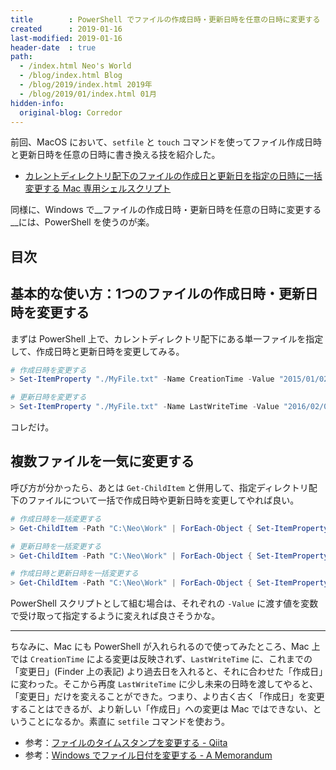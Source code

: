 ```yaml
---
title        : PowerShell でファイルの作成日時・更新日時を任意の日時に変更する (指定ディレクトリ配下のファイルに一括適用する方法も)
created      : 2019-01-16
last-modified: 2019-01-16
header-date  : true
path:
  - /index.html Neo's World
  - /blog/index.html Blog
  - /blog/2019/index.html 2019年
  - /blog/2019/01/index.html 01月
hidden-info:
  original-blog: Corredor
---
```


前回、MacOS において、`setfile` と `touch` コマンドを使ってファイル作成日時と更新日時を任意の日時に書き換える技を紹介した。

- [カレントディレクトリ配下のファイルの作成日と更新日を指定の日時に一括変更する Mac 専用シェルスクリプト](/blog/2019/01/15-02.html)

同様に、Windows で__ファイルの作成日時・更新日時を任意の日時に変更する__には、PowerShell を使うのが楽。

## 目次

## 基本的な使い方：1つのファイルの作成日時・更新日時を変更する

まずは PowerShell 上で、カレントディレクトリ配下にある単一ファイルを指定して、作成日時と更新日時を変更してみる。

```powershell
# 作成日時を変更する
> Set-ItemProperty "./MyFile.txt" -Name CreationTime -Value "2015/01/02 00:01:02"

# 更新日時を変更する
> Set-ItemProperty "./MyFile.txt" -Name LastWriteTime -Value "2016/02/03 01:02:03"
```

コレだけ。

## 複数ファイルを一気に変更する

呼び方が分かったら、あとは `Get-ChildItem` と併用して、指定ディレクトリ配下のファイルについて一括で作成日時や更新日時を変更してやれば良い。

```powershell
# 作成日時を一括変更する
> Get-ChildItem -Path "C:\Neo\Work" | ForEach-Object { Set-ItemProperty $_.FullName -Name CreationTime -Value "2015/01/02 00:00:00" }

# 更新日時を一括変更する
> Get-ChildItem -Path "C:\Neo\Work" | ForEach-Object { Set-ItemProperty $_.FullName -Name LastWriteTime -Value "2015/01/02 00:00:00" }

# 作成日時と更新日時を一括変更する
> Get-ChildItem -Path "C:\Neo\Work" | ForEach-Object { Set-ItemProperty $_.FullName -Name CreationTime -Value "2015/01/02 00:00:00"; Set-ItemProperty $_.FullName -Name LastWriteTime -Value "2016/01/03 00:00:00" }
```

PowerShell スクリプトとして組む場合は、それぞれの `-Value` に渡す値を変数で受け取って指定するように変えれば良さそうかな。

---

ちなみに、Mac にも PowerShell が入れられるので使ってみたところ、Mac 上では `CreationTime` による変更は反映されず、`LastWriteTime` に、これまでの「変更日」(Finder 上の表記) より過去日を入れると、それに合わせた「作成日」に変わった。そこから再度 `LastWriteTime` に少し未来の日時を渡してやると、「変更日」だけを変えることができた。つまり、より古く古く「作成日」を変更することはできるが、より新しい「作成日」への変更は Mac ではできない、ということになるか。素直に `setfile` コマンドを使おう。

- 参考：[ファイルのタイムスタンプを変更する - Qiita](https://qiita.com/kmr_hryk/items/882b4851e23cec607e70)
- 参考：[Windows でファイル日付を変更する - A Memorandum](http://etc9.hatenablog.com/entry/2017/02/20/070824)
